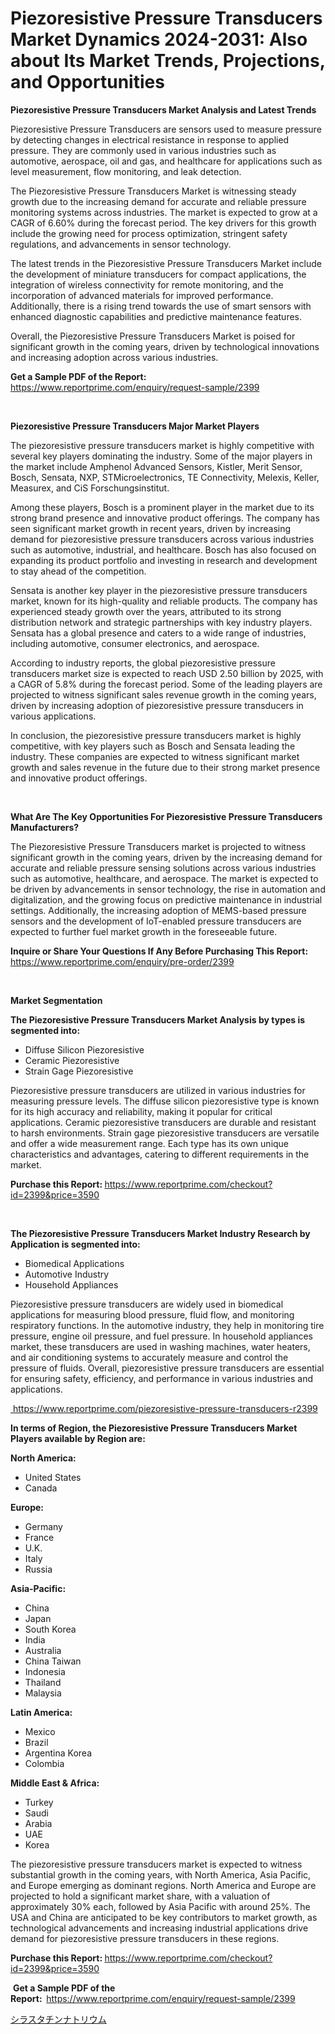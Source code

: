 <p><h1>Piezoresistive Pressure Transducers Market Dynamics 2024-2031: Also about Its Market Trends, Projections, and Opportunities</h1></p><p><strong>Piezoresistive Pressure Transducers Market Analysis and Latest Trends</strong></p>
<p><p>Piezoresistive Pressure Transducers are sensors used to measure pressure by detecting changes in electrical resistance in response to applied pressure. They are commonly used in various industries such as automotive, aerospace, oil and gas, and healthcare for applications such as level measurement, flow monitoring, and leak detection.</p><p>The Piezoresistive Pressure Transducers Market is witnessing steady growth due to the increasing demand for accurate and reliable pressure monitoring systems across industries. The market is expected to grow at a CAGR of 6.60% during the forecast period. The key drivers for this growth include the growing need for process optimization, stringent safety regulations, and advancements in sensor technology.</p><p>The latest trends in the Piezoresistive Pressure Transducers Market include the development of miniature transducers for compact applications, the integration of wireless connectivity for remote monitoring, and the incorporation of advanced materials for improved performance. Additionally, there is a rising trend towards the use of smart sensors with enhanced diagnostic capabilities and predictive maintenance features.</p><p>Overall, the Piezoresistive Pressure Transducers Market is poised for significant growth in the coming years, driven by technological innovations and increasing adoption across various industries.</p></p>
<p><strong>Get a Sample PDF of the Report:&nbsp;</strong> <a href="https://www.reportprime.com/enquiry/request-sample/2399">https://www.reportprime.com/enquiry/request-sample/2399</a></p>
<p>&nbsp;</p>
<p><strong>Piezoresistive Pressure Transducers Major Market Players</strong></p>
<p><p>The piezoresistive pressure transducers market is highly competitive with several key players dominating the industry. Some of the major players in the market include Amphenol Advanced Sensors, Kistler, Merit Sensor, Bosch, Sensata, NXP, STMicroelectronics, TE Connectivity, Melexis, Keller, Measurex, and CiS Forschungsinstitut.</p><p>Among these players, Bosch is a prominent player in the market due to its strong brand presence and innovative product offerings. The company has seen significant market growth in recent years, driven by increasing demand for piezoresistive pressure transducers across various industries such as automotive, industrial, and healthcare. Bosch has also focused on expanding its product portfolio and investing in research and development to stay ahead of the competition.</p><p>Sensata is another key player in the piezoresistive pressure transducers market, known for its high-quality and reliable products. The company has experienced steady growth over the years, attributed to its strong distribution network and strategic partnerships with key industry players. Sensata has a global presence and caters to a wide range of industries, including automotive, consumer electronics, and aerospace.</p><p>According to industry reports, the global piezoresistive pressure transducers market size is expected to reach USD 2.50 billion by 2025, with a CAGR of 5.8% during the forecast period. Some of the leading players are projected to witness significant sales revenue growth in the coming years, driven by increasing adoption of piezoresistive pressure transducers in various applications.</p><p>In conclusion, the piezoresistive pressure transducers market is highly competitive, with key players such as Bosch and Sensata leading the industry. These companies are expected to witness significant market growth and sales revenue in the future due to their strong market presence and innovative product offerings.</p></p>
<p>&nbsp;</p>
<p><strong>What Are The Key Opportunities For Piezoresistive Pressure Transducers Manufacturers?</strong></p>
<p><p>The Piezoresistive Pressure Transducers market is projected to witness significant growth in the coming years, driven by the increasing demand for accurate and reliable pressure sensing solutions across various industries such as automotive, healthcare, and aerospace. The market is expected to be driven by advancements in sensor technology, the rise in automation and digitalization, and the growing focus on predictive maintenance in industrial settings. Additionally, the increasing adoption of MEMS-based pressure sensors and the development of IoT-enabled pressure transducers are expected to further fuel market growth in the foreseeable future.</p></p>
<p><strong>Inquire or Share Your Questions If Any Before Purchasing This Report:</strong> <a href="https://www.reportprime.com/enquiry/pre-order/2399">https://www.reportprime.com/enquiry/pre-order/2399</a></p>
<p>&nbsp;</p>
<p><strong>Market Segmentation</strong></p>
<p><strong>The Piezoresistive Pressure Transducers Market Analysis by types is segmented into:</strong></p>
<p><ul><li>Diffuse Silicon Piezoresistive</li><li>Ceramic Piezoresistive</li><li>Strain Gage Piezoresistive</li></ul></p>
<p><p>Piezoresistive pressure transducers are utilized in various industries for measuring pressure levels. The diffuse silicon piezoresistive type is known for its high accuracy and reliability, making it popular for critical applications. Ceramic piezoresistive transducers are durable and resistant to harsh environments. Strain gage piezoresistive transducers are versatile and offer a wide measurement range. Each type has its own unique characteristics and advantages, catering to different requirements in the market.</p></p>
<p><strong>Purchase this Report:&nbsp;</strong><a href="https://www.reportprime.com/checkout?id=2399&price=3590">https://www.reportprime.com/checkout?id=2399&price=3590</a></p>
<p>&nbsp;</p>
<p><strong>The Piezoresistive Pressure Transducers Market Industry Research by Application is segmented into:</strong></p>
<p><ul><li>Biomedical Applications</li><li>Automotive Industry</li><li>Household Appliances</li></ul></p>
<p><p>Piezoresistive pressure transducers are widely used in biomedical applications for measuring blood pressure, fluid flow, and monitoring respiratory functions. In the automotive industry, they help in monitoring tire pressure, engine oil pressure, and fuel pressure. In household appliances market, these transducers are used in washing machines, water heaters, and air conditioning systems to accurately measure and control the pressure of fluids. Overall, piezoresistive pressure transducers are essential for ensuring safety, efficiency, and performance in various industries and applications.</p></p>
<p><a href="https://www.reportprime.com/piezoresistive-pressure-transducers-r2399">&nbsp;https://www.reportprime.com/piezoresistive-pressure-transducers-r2399</a></p>
<p><strong>In terms of Region, the Piezoresistive Pressure Transducers Market Players available by Region are:</strong></p>
<p>
    <p> <strong> North America: </strong>
        <ul>
            <li>United States</li>
            <li>Canada</li>
        </ul>
        </p> 
    <p> <strong> Europe: </strong>
        <ul>
            <li>Germany</li>
            <li>France</li>
            <li>U.K.</li>
            <li>Italy</li>
            <li>Russia</li>
        </ul>
        </p> 
    <p> <strong> Asia-Pacific: </strong>
        <ul>
            <li>China</li>
            <li>Japan</li>
            <li>South Korea</li>
            <li>India</li>
            <li>Australia</li>
            <li>China Taiwan</li>
            <li>Indonesia</li>
            <li>Thailand</li>
            <li>Malaysia</li>
        </ul>
        </p> 
    <p> <strong> Latin America: </strong>
        <ul>
            <li>Mexico</li>
            <li>Brazil</li>
            <li>Argentina Korea</li>
            <li>Colombia</li>
        </ul>
        </p> 
    <p> <strong> Middle East & Africa: </strong>
        <ul>
            <li>Turkey</li>
            <li>Saudi</li>
            <li>Arabia</li>
            <li>UAE</li>
            <li>Korea</li>
        </ul>
    </p>
    </p>
<p><p>The piezoresistive pressure transducers market is expected to witness substantial growth in the coming years, with North America, Asia Pacific, and Europe emerging as dominant regions. North America and Europe are projected to hold a significant market share, with a valuation of approximately 30% each, followed by Asia Pacific with around 25%. The USA and China are anticipated to be key contributors to market growth, as technological advancements and increasing industrial applications drive demand for piezoresistive pressure transducers in these regions.</p></p>
<p><strong>Purchase this Report: </strong><a href="https://www.reportprime.com/checkout?id=2399&price=3590">https://www.reportprime.com/checkout?id=2399&price=3590</a></p>
<p>&nbsp;<strong>Get a Sample PDF of the Report:&nbsp;&nbsp;</strong><a href="https://www.reportprime.com/enquiry/request-sample/2399">https://www.reportprime.com/enquiry/request-sample/2399</a></p>
<p><strong></strong></p>
<p><p><a href="https://github.com/SimeonBode1/Market-Research-Report-List-1/blob/main/915358972252.md">シラスタチンナトリウム</a></p></p>